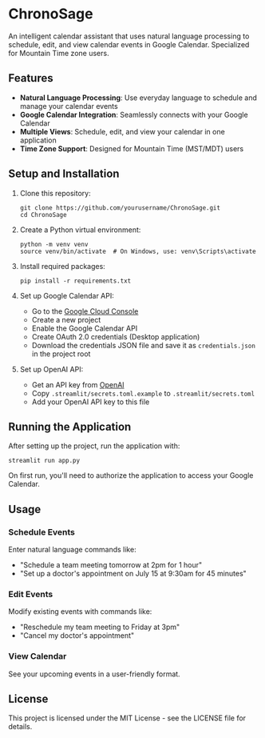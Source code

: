 # ChronoSage

An intelligent calendar assistant that uses natural language processing to schedule, edit, and view calendar events in Google Calendar. Specialized for Mountain Time zone users.

## Features

- **Natural Language Processing**: Use everyday language to schedule and manage your calendar events
- **Google Calendar Integration**: Seamlessly connects with your Google Calendar
- **Multiple Views**: Schedule, edit, and view your calendar in one application
- **Time Zone Support**: Designed for Mountain Time (MST/MDT) users

## Setup and Installation

1. Clone this repository:
   ```
   git clone https://github.com/yourusername/ChronoSage.git
   cd ChronoSage
   ```

2. Create a Python virtual environment:
   ```
   python -m venv venv
   source venv/bin/activate  # On Windows, use: venv\Scripts\activate
   ```

3. Install required packages:
   ```
   pip install -r requirements.txt
   ```

4. Set up Google Calendar API:
   - Go to the [Google Cloud Console](https://console.cloud.google.com/)
   - Create a new project
   - Enable the Google Calendar API
   - Create OAuth 2.0 credentials (Desktop application)
   - Download the credentials JSON file and save it as `credentials.json` in the project root

5. Set up OpenAI API:
   - Get an API key from [OpenAI](https://platform.openai.com/)
   - Copy `.streamlit/secrets.toml.example` to `.streamlit/secrets.toml`
   - Add your OpenAI API key to this file

## Running the Application

After setting up the project, run the application with:

```
streamlit run app.py
```

On first run, you'll need to authorize the application to access your Google Calendar.

## Usage

### Schedule Events
Enter natural language commands like:
- "Schedule a team meeting tomorrow at 2pm for 1 hour"
- "Set up a doctor's appointment on July 15 at 9:30am for 45 minutes"

### Edit Events
Modify existing events with commands like:
- "Reschedule my team meeting to Friday at 3pm"
- "Cancel my doctor's appointment"

### View Calendar
See your upcoming events in a user-friendly format.

## License

This project is licensed under the MIT License - see the LICENSE file for details. 